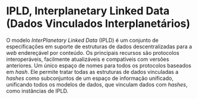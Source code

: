 # IPLD, Interplanetary Linked Data (Dados Vinculados Interplanetários) 

O modelo _InterPlanetary Linked Data_ (IPLD) é um conjunto de especificações em suporte de estruturas de dados descentralizadas para a _web_ endereçável por conteúdo. Os principais recursos são protocolos interoperáveis, facilmente atualizáveis e compatíveis com versões anteriores. Um único espaço de nomes para todos os protocolos baseados em _hash_. Ele permite tratar todas as estruturas de dados vinculadas a _hashes_ como subconjuntos de um espaço de informação unificado, unificando todos os modelos de dados, que vinculam dados com _hashes_, como instâncias de IPLD.
